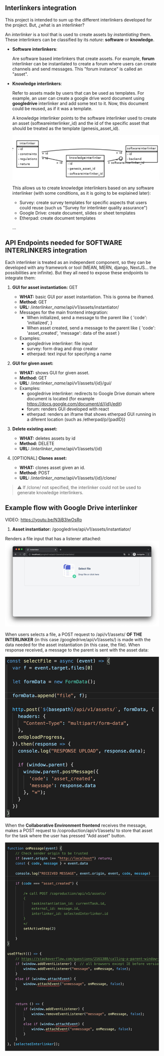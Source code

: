 ## Interlinkers integration
This project is intended to sum up the different interlinkers developed for the project. But, ¿what is an interlinker?

An *interlinker* is a tool that is used to create assets by *instantiating* them. These interlinkers can be classified by its *nature*: **software** or **knowledge**.

* **Software interlinkers**:

  Are software based interlinkers that create assets. For example, **forum** interlinker can be instantiated to create a forum where users can create channels and send messages. This "forum instance" is called an "asset". 

* **Knowledge interlinkers**:
  
  Refer to assets made by users that can be used as templates. For example, an user can create a google drive word document using **googledrive** interlinker and add some text to it. Now, this document could be reused, as if it was a template. 

  A knowledge interlinker points to the software interlinker used to create an asset (softwareinterlinker_id) and the id of the specific asset that should be treated as the template (genesis_asset_id). 

  ![Interlinkers models](images/interlinkers/integration/model.png)

  This allows us to create knowledge interlinkers based on any software interlinker (with some conditions, as it is going to be explained later):

    * Survey: create survey templates for specific aspects that users could reuse (such us "Survey for interlinker quality assurance")
    * Google Drive: create document, slides or sheet templates
    * Etherpad: create document templates

    ...


## API Endpoints needed for SOFTWARE INTERLINKERS integration

Each interlinker is treated as an independent component, so they can be developed with any framework or tool (MEAN, MERN, django, NextJS... the possibilities are infinite). But they all need to expose these endpoints to integrate them: 

1. **GUI for asset instantiation:** GET 

    * **WHAT:** basic GUI por asset instantiation. This is gonna be iframed.
    * **Method:** GET
    * **URL:** /*interlinker_name*/api/v1/assets/instantiator/
    * Messages for the main frontend integration:
      * When initialized, send a message to the parent like { 'code': 'initialized', } 
      * When asset created, send a message to the parent like { 'code': 'asset_created', 'message': data of the asset }
    * Examples:
      * googledrive interlinker: file input
      * survey: form drag and drop creator
      * etherpad: text input for specifying a name


2. **GUI for given asset:** 

    * **WHAT:** shows GUI for given asset.
    * **Method:** GET
    * **URL:** /*interlinker_name*/api/v1/assets/{id}/gui/
    * Examples:
      * googledrive interlinker: redirects to Google Drive domain where document is located (for example https://docs.google.com/document/d/{id}/edit)
      * forum: renders GUI developed with react
      * etherpad: renders an iframe that shows etherpad GUI running in a diferent location (such as /etherpad/p/{padID})

3. **Delete existing asset:** 

    * **WHAT:** deletes assets by id
    * **Method:** DELETE
    * **URL:** /*interlinker_name*/api/v1/assets/{id}


4. [OPTIONAL] **Clones asset:** 

    * **WHAT:** clones asset given an id.
    * **Method:** POST
    * **URL:** /*interlinker_name*/api/v1/assets/{id}/clone/

> :warning: If /clone/ not specified, the interlinker could not be used to generate knowledge interlinkers.
  


## Example flow with Google Drive interlinker

VIDEO: https://youtu.be/N3jB3lwOsRo
1. **Asset instantiator:**  /googledrive/api/v1/assets/instantiator/

Renders a file input that has a listener attached:
![Google Drive instantiator](images/interlinkers/integration/googledrive.png)

When users selects a file, a POST request to /api/v1/assets/ **OF THE INTERLINKER** (in this case /googledrive/api/v1/assets/) is made with the data needed for the asset instantiation (in this case, the file). When response received, a message to the parent is sent with the asset data:

![Google Drive instantiator code](images/interlinkers/integration/code.png)

When the **Collaborative Environment frontend** receives the message, makes a POST request to /coproduction/api/v1/assets/ to store that asset for the task where the user has pressed "Add asset" button.

![Collaborative environment message listener](images/interlinkers/integration/frontend.png)

